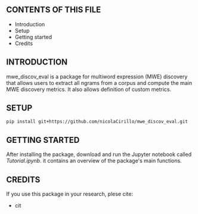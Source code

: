 CONTENTS OF THIS FILE
---------------------

*   Introduction
*   Setup
*   Getting started
*   Credits

INTRODUCTION
------------

mwe_discov_eval is a package for multiword expression (MWE) discovery that allows users to extract all ngrams from a corpus and compute the main MWE discovery metrics. It also allows definition of custom metrics.

SETUP
-----
```
pip install git+https://github.com/nicolaCirillo/mwe_discov_eval.git
```
GETTING STARTED
---------------

After installing the package, download and run the Jupyter notebook called *Tutorial.ipynb*. it contains an overview of the package's main functions.

CREDITS
-------

If you use this package in your research, plese cite:
- cit
